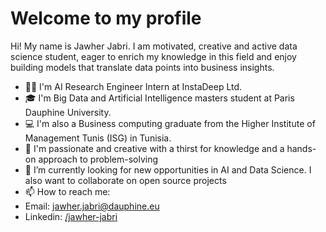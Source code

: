 # Welcome to my profile
Hi! My name is Jawher Jabri. 
I am motivated, creative and active data science student, eager to enrich my knowledge in this field and enjoy building models that translate data points into business insights. 
- 👨‍💻 I'm AI Research Engineer Intern at InstaDeep Ltd.
- 🎓 I'm Big Data and Artificial Intelligence masters student at Paris Dauphine University.  
- 💻 I'm also a Business computing graduate from the Higher Institute of Management Tunis (ISG) in Tunisia.  
- 🧑‍ I'm passionate and creative with a thirst for knowledge and a hands-on approach to problem-solving
- 👀 I’m currently looking for new opportunities in AI and Data Science. I also want to collaborate on open source projects  
- 📫 How to reach me:  
- Email: jawher.jabri@dauphine.eu 
- Linkedin: [/jawher-jabri](https://www.linkedin.com/in/jawher-jabri-b640b0176/)
